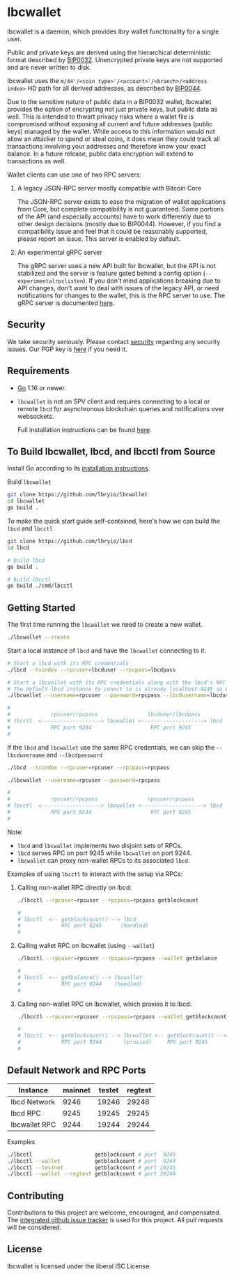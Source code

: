 # lbcwallet

lbcwallet is a daemon, which provides lbry wallet functionality for a
single user.

Public and private keys are derived using the hierarchical
deterministic format described by
[BIP0032](https://github.com/bitcoin/bips/blob/master/bip-0032.mediawiki).
Unencrypted private keys are not supported and are never written to disk.

lbcwallet uses the `m/44'/<coin type>'/<account>'/<branch>/<address index>`
HD path for all derived addresses, as described by
[BIP0044](https://github.com/bitcoin/bips/blob/master/bip-0044.mediawiki).

Due to the sensitive nature of public data in a BIP0032 wallet,
lbcwallet provides the option of encrypting not just private keys, but
public data as well.  This is intended to thwart privacy risks where a
wallet file is compromised without exposing all current and future
addresses (public keys) managed by the wallet. While access to this
information would not allow an attacker to spend or steal coins, it
does mean they could track all transactions involving your addresses
and therefore know your exact balance.  In a future release, public data
encryption will extend to transactions as well.

Wallet clients can use one of two RPC servers:

  1. A legacy JSON-RPC server mostly compatible with Bitcoin Core

     The JSON-RPC server exists to ease the migration of wallet applications
     from Core, but complete compatibility is not guaranteed.  Some portions of
     the API (and especially accounts) have to work differently due to other
     design decisions (mostly due to BIP0044).  However, if you find a
     compatibility issue and feel that it could be reasonably supported, please
     report an issue.  This server is enabled by default.

  2. An experimental gRPC server

     The gRPC server uses a new API built for lbcwallet, but the API is not
     stabilized and the server is feature gated behind a config option
     (`--experimentalrpclisten`).  If you don't mind applications breaking due
     to API changes, don't want to deal with issues of the legacy API, or need
     notifications for changes to the wallet, this is the RPC server to use.
     The gRPC server is documented [here](./rpc/documentation/README.md).

## Security

We take security seriously. Please contact [security](mailto:security@lbry.com) regarding any security issues.
Our PGP key is [here](https://lbry.com/faq/pgp-key) if you need it.

## Requirements

- [Go](http://golang.org) 1.16 or newer.

- `lbcwallet` is not an SPV client and requires connecting to a local or remote
  `lbcd` for asynchronous blockchain queries and notifications over websockets.

  Full installation instructions can be found [here](https://github.com/lbryio/lbcd).

## To Build lbcwallet, lbcd, and lbcctl from Source

Install Go according to its [installation instructions](http://golang.org/doc/install).

Build `lbcwallet`

``` sh
git clone https://github.com/lbryio/lbcwallet
cd lbcwallet
go build .
```

To make the quick start guide self-contained, here's how we can build the `lbcd` and `lbcctl`

``` sh
git clone https://github.com/lbryio/lbcd
cd lbcd

# build lbcd
go build .

# build lbcctl
go build ./cmd/lbcctl
```

## Getting Started

The first time running the `lbcwallet` we need to create a new wallet.

``` sh
./lbcwallet --create
```

Start a local instance of `lbcd` and have the `lbcwallet` connecting to it.

``` sh
# Start a lbcd with its RPC credentials
./lbcd --txindex --rpcuser=lbcduser --rpcpass=lbcdpass

# Start a lbcwallet with its RPC credentials along with the lbcd's RPC credentials
# The default lbcd instance to conect to is already localhost:9245 so we don't need to specify it explicitly here.
./lbcwallet --username=rpcuser --password=rpcpass --lbcdusername=lbcduser --lbcdpassword=lbcdpass # --rpcconnect=localhost:9245

#
#             rpcuser/rpcpass                lbcduser/lbcdpass
# lbcctl  <-------------------> lbcwallet <--------------------> lbcd
#             RPC port 9244                   RPC port 9245
#
```

If the `lbcd` and `lbcwallet` use the same RPC credentials, we can skip the `--lbcdusername` and `--lbcdpassword`

``` sh
./lbcd --txindex --rpcuser=rpcuser --rpcpass=rpcpass

./lbcwallet --username=rpcuser --password=rpcpass

#
#             rpcuser/rpcpass                rpcuser/rpcpass
# lbcctl  <-------------------> lbcwallet <--------------------> lbcd
#             RPC port 9244                   RPC port 9245
#
```

Note:

- `lbcd` and `lbcwallet` implements two disjoint sets of RPCs.
- `lbcd` serves RPC on port 9245 while `lbcwallet` on port 9244.
- `lbcwallet` can proxy non-wallet RPCs to its associated `lbcd`.

Examples of using `lbcctl` to interact with the setup via RPCs:

1. Calling non-wallet RPC directly on lbcd:

   ``` sh
   ./lbcctl --rpcuser=rpcuser --rpcpass=rpcpass getblockcount

   #
   # lbcctl  <-- getblockcount() --> lbcd
   #             RPC port 9245      (handled)
   #
   ```

2. Calling wallet RPC on lbcwallet (using `--wallet`)

   ``` sh
   ./lbcctl --rpcuser=rpcuser --rpcpass=rpcpass --wallet getbalance

   #
   # lbcctl  <-- getbalance() --> lbcwallet
   #             RPC port 9244    (handled)
   #
   ```

3. Calling non-wallet RPC on lbcwallet, which proxies it to lbcd:

   ``` sh
   ./lbcctl --rpcuser=rpcuser --rpcpass=rpcpass --wallet getblockcount

   #
   # lbcctl  <-- getblockcount() --> lbcwallet <-- getblockcount() --> lbcd
   #             RPC port 9244       (proxied)     RPC port 9245
   #
   ```

## Default Network and RPC Ports

| Instance      | mainnet | testet | regtest |
| ------------- | ------- | ------ | ------- |
| lbcd Network  | 9246    | 19246  | 29246   |
| lbcd RPC      | 9245    | 19245  | 29245   |
| lbcwallet RPC | 9244    | 19244  | 29244   |

Examples

``` sh
./lbcctl                    getblockcount # port  9245
./lbcctl --wallet           getblockcount # port  9244
./lbcctl --testnet          getblockcount # port 19245
./lbcctl --wallet --regtest getblockcount # port 29244
```

## Contributing

Contributions to this project are welcome, encouraged, and compensated.
The [integrated github issue tracker](https://github.com/lbryio/lbcwallet/issues)
is used for this project. All pull requests will be considered.

<!-- ## Release Verification
Please see our [documentation on the current build/verification
process](https://github.com/lbryio/lbcwallet/tree/master/release) for all our
releases for information on how to verify the integrity of published releases
using our reproducible build system.
-->

## License

lbcwallet is licensed under the liberal ISC License.
